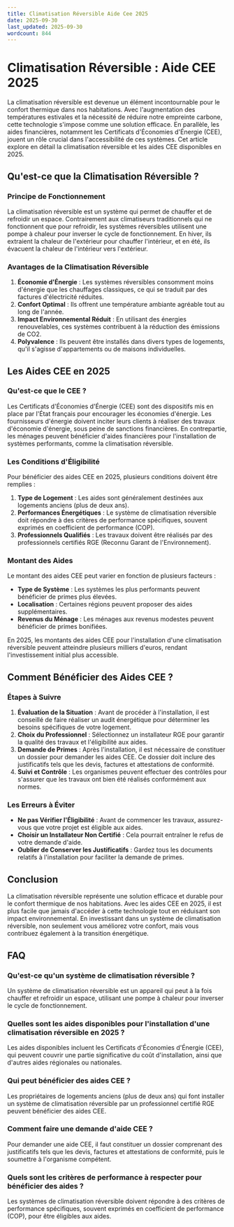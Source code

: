 ```yaml
---
title: Climatisation Réversible Aide Cee 2025
date: 2025-09-30
last_updated: 2025-09-30
wordcount: 844
---
```


# Climatisation Réversible : Aide CEE 2025

La climatisation réversible est devenue un élément incontournable pour le confort thermique dans nos habitations. Avec l'augmentation des températures estivales et la nécessité de réduire notre empreinte carbone, cette technologie s'impose comme une solution efficace. En parallèle, les aides financières, notamment les Certificats d'Économies d'Énergie (CEE), jouent un rôle crucial dans l'accessibilité de ces systèmes. Cet article explore en détail la climatisation réversible et les aides CEE disponibles en 2025.

## Qu'est-ce que la Climatisation Réversible ?

### Principe de Fonctionnement

La climatisation réversible est un système qui permet de chauffer et de refroidir un espace. Contrairement aux climatiseurs traditionnels qui ne fonctionnent que pour refroidir, les systèmes réversibles utilisent une pompe à chaleur pour inverser le cycle de fonctionnement. En hiver, ils extraient la chaleur de l'extérieur pour chauffer l'intérieur, et en été, ils évacuent la chaleur de l'intérieur vers l'extérieur.

### Avantages de la Climatisation Réversible

1. **Économie d'Énergie** : Les systèmes réversibles consomment moins d'énergie que les chauffages classiques, ce qui se traduit par des factures d'électricité réduites.
2. **Confort Optimal** : Ils offrent une température ambiante agréable tout au long de l'année.
3. **Impact Environnemental Réduit** : En utilisant des énergies renouvelables, ces systèmes contribuent à la réduction des émissions de CO2.
4. **Polyvalence** : Ils peuvent être installés dans divers types de logements, qu'il s'agisse d'appartements ou de maisons individuelles.

## Les Aides CEE en 2025

### Qu'est-ce que le CEE ?

Les Certificats d'Économies d'Énergie (CEE) sont des dispositifs mis en place par l'État français pour encourager les économies d'énergie. Les fournisseurs d'énergie doivent inciter leurs clients à réaliser des travaux d'économie d'énergie, sous peine de sanctions financières. En contrepartie, les ménages peuvent bénéficier d'aides financières pour l'installation de systèmes performants, comme la climatisation réversible.

### Les Conditions d'Éligibilité

Pour bénéficier des aides CEE en 2025, plusieurs conditions doivent être remplies :

1. **Type de Logement** : Les aides sont généralement destinées aux logements anciens (plus de deux ans).
2. **Performances Énergétiques** : Le système de climatisation réversible doit répondre à des critères de performance spécifiques, souvent exprimés en coefficient de performance (COP).
3. **Professionnels Qualifiés** : Les travaux doivent être réalisés par des professionnels certifiés RGE (Reconnu Garant de l'Environnement).

### Montant des Aides

Le montant des aides CEE peut varier en fonction de plusieurs facteurs :

- **Type de Système** : Les systèmes les plus performants peuvent bénéficier de primes plus élevées.
- **Localisation** : Certaines régions peuvent proposer des aides supplémentaires.
- **Revenus du Ménage** : Les ménages aux revenus modestes peuvent bénéficier de primes bonifiées.

En 2025, les montants des aides CEE pour l'installation d'une climatisation réversible peuvent atteindre plusieurs milliers d'euros, rendant l'investissement initial plus accessible.

## Comment Bénéficier des Aides CEE ?

### Étapes à Suivre

1. **Évaluation de la Situation** : Avant de procéder à l'installation, il est conseillé de faire réaliser un audit énergétique pour déterminer les besoins spécifiques de votre logement.
2. **Choix du Professionnel** : Sélectionnez un installateur RGE pour garantir la qualité des travaux et l'éligibilité aux aides.
3. **Demande de Primes** : Après l'installation, il est nécessaire de constituer un dossier pour demander les aides CEE. Ce dossier doit inclure des justificatifs tels que les devis, factures et attestations de conformité.
4. **Suivi et Contrôle** : Les organismes peuvent effectuer des contrôles pour s'assurer que les travaux ont bien été réalisés conformément aux normes.

### Les Erreurs à Éviter

- **Ne pas Vérifier l'Éligibilité** : Avant de commencer les travaux, assurez-vous que votre projet est éligible aux aides.
- **Choisir un Installateur Non Certifié** : Cela pourrait entraîner le refus de votre demande d'aide.
- **Oublier de Conserver les Justificatifs** : Gardez tous les documents relatifs à l'installation pour faciliter la demande de primes.

## Conclusion

La climatisation réversible représente une solution efficace et durable pour le confort thermique de nos habitations. Avec les aides CEE en 2025, il est plus facile que jamais d'accéder à cette technologie tout en réduisant son impact environnemental. En investissant dans un système de climatisation réversible, non seulement vous améliorez votre confort, mais vous contribuez également à la transition énergétique.

## FAQ

### Qu'est-ce qu'un système de climatisation réversible ?

Un système de climatisation réversible est un appareil qui peut à la fois chauffer et refroidir un espace, utilisant une pompe à chaleur pour inverser le cycle de fonctionnement.

### Quelles sont les aides disponibles pour l'installation d'une climatisation réversible en 2025 ?

Les aides disponibles incluent les Certificats d'Économies d'Énergie (CEE), qui peuvent couvrir une partie significative du coût d'installation, ainsi que d'autres aides régionales ou nationales.

### Qui peut bénéficier des aides CEE ?

Les propriétaires de logements anciens (plus de deux ans) qui font installer un système de climatisation réversible par un professionnel certifié RGE peuvent bénéficier des aides CEE.

### Comment faire une demande d'aide CEE ?

Pour demander une aide CEE, il faut constituer un dossier comprenant des justificatifs tels que les devis, factures et attestations de conformité, puis le soumettre à l'organisme compétent.

### Quels sont les critères de performance à respecter pour bénéficier des aides ?

Les systèmes de climatisation réversible doivent répondre à des critères de performance spécifiques, souvent exprimés en coefficient de performance (COP), pour être éligibles aux aides.